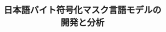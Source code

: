 ---
title: "日本語バイト符号化マスク言語モデルの開発と分析"
proceedings_title: "言語処理学会 第31回年次大会"
authors:
  - name: 工藤慧音
    affiliation:
    - 東北大学
    - 理化学研究所
  - name: 鴨田豪
    affiliation:
      - 東北大学
  - name: 塩野大輝
    affiliation:
      - 東北大学
  - name: 鈴木潤
    affiliation:
      - 東北大学
      - 理化学研究所
      - 国立情報学研究所
year: 2025
month: 3
pages: 3356-3361
links:
  - name: "予稿"
    url: "https://www.anlp.jp/proceedings/annual_meeting/2025/#Q8-5"
    icon: "fa-regular fa-file"
  - name: "ByBERT-JP"
    url: "https://huggingface.co/collections/tohoku-nlp/bybert-jp-68ca50cd4ea72d6d6b348fcd"
    logo: "/assets/hf-logo.svg"
  - name: "ByGPT-JP"
    url: "https://huggingface.co/collections/tohoku-nlp/bygpt-jp-68ccbe1f36bc9c5b20f3d59e"
    logo: "/assets/hf-logo.svg"
  
---